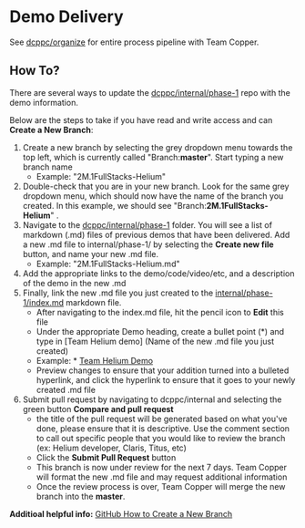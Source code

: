 # Demo Delivery 

See [dcppc/organize](https://github.com/dcppc/organize/blob/master/reporting/README.md) for entire process pipeline with Team Copper. 

## How To?
There are several ways to update the [dcppc/internal/phase-1](https://github.com/dcppc/internal/blob/master/phase-1/index.md)
repo with the demo information.

Below are the steps to take if you have read and write access and can **Create a New Branch**: 

1) Create a new branch by selecting the grey dropdown menu towards the top left, which is currently called "Branch:**master**". Start typing a new branch name
    - Example: "2M.1FullStacks-Helium"
2) Double-check that you are in your new branch. Look for the same grey dropdown menu, which should now have the name of the branch you created.
In this example, we should see "Branch:**2M.1FullStacks-Helium**" . 
3) Navigate to the [dcppc/internal/phase-1](https://github.com/dcppc/internal/tree/helium_2M.1FS/phase-1) folder.
 You will see a list of markdown (.md) files of previous demos that have been delivered. Add a new .md file to internal/phase-1/ 
 by selecting the **Create new file** button, and name your new .md file.
    - Example: "2M.1FullStacks-Helium.md"
4) Add the appropriate links to the demo/code/video/etc, and a description of the demo in the new .md 
5) Finally, link the new .md file you just created to the [internal/phase-1/index.md](https://github.com/dcppc/internal/blob/master/phase-1/index.md)
markdown file.
    - After navigating to the index.md file, hit the pencil icon to **Edit** this file
    - Under the appropriate Demo heading, create a bullet point (*) and type in [Team Helium demo]
    (Name of the new .md file you just created)
    - Example: * [Team Helium Demo](2M.1FullStacks-Helium.md) 
    - Preview changes to ensure that your addition turned into a bulleted hyperlink, and click the hyperlink to ensure
    that it goes to your newly created .md file
6) Submit pull request by navigating to dcppc/internal and selecting the green button **Compare and pull request**
    - the title of the pull request will be generated based on what you've done, please ensure that it is descriptive.
    Use the comment section to call out specific people that you would like to review the branch (ex: Helium developer, Claris, Titus, etc)
    - Click the **Submit Pull Request** button 
    - This branch is now under review for the next 7 days. Team Copper will format the new .md file and may request additional information
    - Once the review process is over, Team Copper will merge the new branch into the **master**. 
    

**Additioal helpful info:** 
[GitHub How to Create a New Branch](https://help.github.com/articles/creating-and-deleting-branches-within-your-repository/) 
